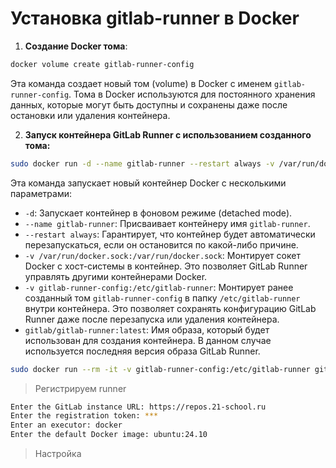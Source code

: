 # Установка gitlab-runner в Docker

1. **Создание Docker тома**:
```bash
docker volume create gitlab-runner-config
```
   Эта команда создает новый том (volume) в Docker с именем `gitlab-runner-config`. Тома в Docker используются для постоянного хранения данных, которые могут быть доступны и сохранены даже после остановки или удаления контейнера.

2. **Запуск контейнера GitLab Runner с использованием созданного тома:**
```bash
sudo docker run -d --name gitlab-runner --restart always -v /var/run/docker.sock:/var/run/docker.sock -v gitlab-runner-config:/etc/gitlab-runner gitlab/gitlab-runner:latest
```

   Эта команда запускает новый контейнер Docker с несколькими параметрами:
   - `-d`: Запускает контейнер в фоновом режиме (detached mode).
   - `--name gitlab-runner`: Присваивает контейнеру имя `gitlab-runner`.
   - `--restart always`: Гарантирует, что контейнер будет автоматически перезапускаться, если он остановится по какой-либо причине.
   - `-v /var/run/docker.sock:/var/run/docker.sock`: Монтирует сокет Docker с хост-системы в контейнер. Это позволяет GitLab Runner управлять другими контейнерами Docker.
   - `-v gitlab-runner-config:/etc/gitlab-runner`: Монтирует ранее созданный том `gitlab-runner-config` в папку `/etc/gitlab-runner` внутри контейнера. Это позволяет сохранять конфигурацию GitLab Runner даже после перезапуска или удаления контейнера.
   - `gitlab/gitlab-runner:latest`: Имя образа, который будет использован для создания контейнера. В данном случае используется последняя версия образа GitLab Runner.

``` bash
sudo docker run --rm -it -v gitlab-runner-config:/etc/gitlab-runner gitlab/gitlab-runner:latest register
```
> Регистрируем runner

```zsh
Enter the GitLab instance URL: https://repos.21-school.ru
Enter the registration token: ***
Enter an executor: docker
Enter the default Docker image: ubuntu:24.10
```
> Настройка
